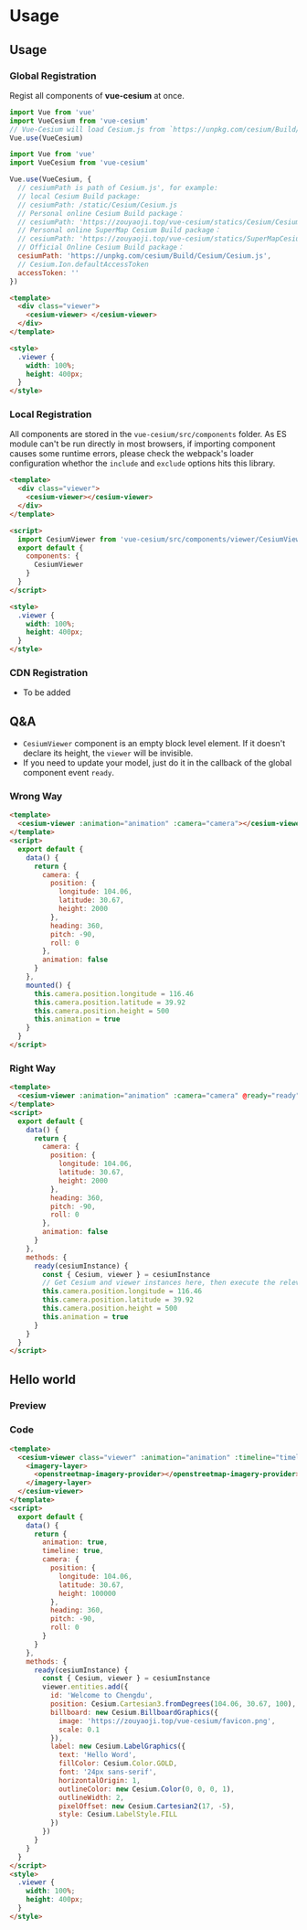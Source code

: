 # Usage

## Usage

### Global Registration

Regist all components of **vue-cesium** at once.

```javascript
import Vue from 'vue'
import VueCesium from 'vue-cesium'
// Vue-Cesium will load Cesium.js from `https://unpkg.com/cesium/Build/Cesium/Cesium.js`
Vue.use(VueCesium)
```

```javascript
import Vue from 'vue'
import VueCesium from 'vue-cesium'

Vue.use(VueCesium, {
  // cesiumPath is path of Cesium.js', for example:
  // local Cesium Build package:
  // cesiumPath: /static/Cesium/Cesium.js
  // Personal online Cesium Build package：
  // cesiumPath: 'https://zouyaoji.top/vue-cesium/statics/Cesium/Cesium.js'
  // Personal online SuperMap Cesium Build package：
  // cesiumPath: 'https://zouyaoji.top/vue-cesium/statics/SuperMapCesium/Cesium.js'
  // Official Online Cesium Build package：
  cesiumPath: 'https://unpkg.com/cesium/Build/Cesium/Cesium.js',
  // Cesium.Ion.defaultAccessToken
  accessToken: ''
})
```

```html
<template>
  <div class="viewer">
    <cesium-viewer> </cesium-viewer>
  </div>
</template>

<style>
  .viewer {
    width: 100%;
    height: 400px;
  }
</style>
```

### Local Registration

All components are stored in the `vue-cesium/src/components` folder.
As ES module can't be run directly in most browsers, if importing component causes some runtime errors, please check the webpack's loader configuration whethor the `include` and `exclude` options hits this library.

```html
<template>
  <div class="viewer">
    <cesium-viewer></cesium-viewer>
  </div>
</template>

<script>
  import CesiumViewer from 'vue-cesium/src/components/viewer/CesiumViewer.vue'
  export default {
    components: {
      CesiumViewer
    }
  }
</script>

<style>
  .viewer {
    width: 100%;
    height: 400px;
  }
</style>
```

### CDN Registration

- To be added

## Q&A

- `CesiumViewer` component is an empty block level element. If it doesn't declare its height, the `viewer` will be invisible.
- If you need to update your model, just do it in the callback of the global component event `ready`.

### Wrong Way

```html
<template>
  <cesium-viewer :animation="animation" :camera="camera"></cesium-viewer>
</template>
<script>
  export default {
    data() {
      return {
        camera: {
          position: {
            longitude: 104.06,
            latitude: 30.67,
            height: 2000
          },
          heading: 360,
          pitch: -90,
          roll: 0
        },
        animation: false
      }
    },
    mounted() {
      this.camera.position.longitude = 116.46
      this.camera.position.latitude = 39.92
      this.camera.position.height = 500
      this.animation = true
    }
  }
</script>
```

### Right Way

```html
<template>
  <cesium-viewer :animation="animation" :camera="camera" @ready="ready"></cesium-viewer>
</template>
<script>
  export default {
    data() {
      return {
        camera: {
          position: {
            longitude: 104.06,
            latitude: 30.67,
            height: 2000
          },
          heading: 360,
          pitch: -90,
          roll: 0
        },
        animation: false
      }
    },
    methods: {
      ready(cesiumInstance) {
        const { Cesium, viewer } = cesiumInstance
        // Get Cesium and viewer instances here, then execute the relevant logic code
        this.camera.position.longitude = 116.46
        this.camera.position.latitude = 39.92
        this.camera.position.height = 500
        this.animation = true
      }
    }
  }
</script>
```

## Hello world

### Preview

<doc-preview>
  <template>
    <cesium-viewer class="viewer" :animation="animation" :timeline="timeline" :camera="camera" @ready="ready">
      <imagery-layer>
        <openstreetmap-imagery-provider></openstreetmap-imagery-provider>
      </imagery-layer>
    </cesium-viewer>
  </template>
  <script>
  export default {
    data () {
      return {
        animation: true,
        timeline: true,
        camera: {
          position: {
            longitude: 104.06,
            latitude: 30.67,
            height: 100000
          },
          heading: 360,
          pitch: -90,
          roll: 0
        }
      }
    },
    methods: {
      ready (cesiumInstance) {
        const { Cesium, viewer } = cesiumInstance
        viewer.entities.add({
          id: 'Welcome to Chengdu',
          position: Cesium.Cartesian3.fromDegrees(104.06, 30.67, 100),
          billboard: new Cesium.BillboardGraphics({
            image: 'https://zouyaoji.top/vue-cesium/favicon.png',
            scale: 0.1
          }),
          label: new Cesium.LabelGraphics ({
            text: 'Hello Word',
            fillColor: Cesium.Color.GOLD,
            font: '24px sans-serif',
            horizontalOrigin: 1,
            outlineColor: new Cesium.Color(0, 0, 0, 1),
            outlineWidth: 2,
            pixelOffset: new Cesium.Cartesian2(17, -5),
            style: Cesium.LabelStyle.FILL
          })
        })
      }
    }
  }
  </script>
  <style>
  .viewer {
    width: 100%;
    height: 400px;
  }
  </style>
</doc-preview>

### Code

```html
<template>
  <cesium-viewer class="viewer" :animation="animation" :timeline="timeline" :camera="camera" @ready="ready">
    <imagery-layer>
      <openstreetmap-imagery-provider></openstreetmap-imagery-provider>
    </imagery-layer>
  </cesium-viewer>
</template>
<script>
  export default {
    data() {
      return {
        animation: true,
        timeline: true,
        camera: {
          position: {
            longitude: 104.06,
            latitude: 30.67,
            height: 100000
          },
          heading: 360,
          pitch: -90,
          roll: 0
        }
      }
    },
    methods: {
      ready(cesiumInstance) {
        const { Cesium, viewer } = cesiumInstance
        viewer.entities.add({
          id: 'Welcome to Chengdu',
          position: Cesium.Cartesian3.fromDegrees(104.06, 30.67, 100),
          billboard: new Cesium.BillboardGraphics({
            image: 'https://zouyaoji.top/vue-cesium/favicon.png',
            scale: 0.1
          }),
          label: new Cesium.LabelGraphics({
            text: 'Hello Word',
            fillColor: Cesium.Color.GOLD,
            font: '24px sans-serif',
            horizontalOrigin: 1,
            outlineColor: new Cesium.Color(0, 0, 0, 1),
            outlineWidth: 2,
            pixelOffset: new Cesium.Cartesian2(17, -5),
            style: Cesium.LabelStyle.FILL
          })
        })
      }
    }
  }
</script>
<style>
  .viewer {
    width: 100%;
    height: 400px;
  }
</style>
```
